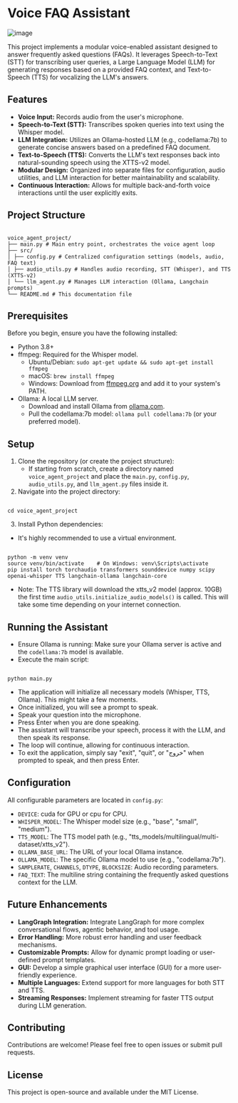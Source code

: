 
# Voice FAQ Assistant
![image](https://github.com/user-attachments/assets/6a16348d-c853-434f-b2e7-92d0bf5afee2)

This project implements a modular voice-enabled assistant designed to answer frequently asked questions (FAQs). It leverages Speech-to-Text (STT) for transcribing user queries, a Large Language Model (LLM) for generating responses based on a provided FAQ context, and Text-to-Speech (TTS) for vocalizing the LLM's answers.


## Features

- **Voice Input:** Records audio from the user's microphone.
- **Speech-to-Text (STT):** Transcribes spoken queries into text using the Whisper model.
- **LLM Integration:** Utilizes an Ollama-hosted LLM (e.g., codellama:7b) to generate concise answers based on a predefined FAQ document.
- **Text-to-Speech (TTS):** Converts the LLM's text responses back into natural-sounding speech using the XTTS-v2 model.
- **Modular Design:** Organized into separate files for configuration, audio utilities, and LLM interaction for better maintainability and scalability.
- **Continuous Interaction:** Allows for multiple back-and-forth voice interactions until the user explicitly exits.

## Project Structure

```

voice_agent_project/
├── main.py # Main entry point, orchestrates the voice agent loop
├── src/
│ ├── config.py # Centralized configuration settings (models, audio, FAQ text)
│ ├── audio_utils.py # Handles audio recording, STT (Whisper), and TTS (XTTS-v2)
│ └── llm_agent.py # Manages LLM interaction (Ollama, Langchain prompts)
└── README.md # This documentation file

```

## Prerequisites

Before you begin, ensure you have the following installed:

- Python 3.8+
- ffmpeg: Required for the Whisper model.
  - Ubuntu/Debian: `sudo apt-get update && sudo apt-get install ffmpeg`
  - macOS: `brew install ffmpeg`
  - Windows: Download from [ffmpeg.org](https://ffmpeg.org) and add it to your system's PATH.
- Ollama: A local LLM server.
  - Download and install Ollama from [ollama.com](https://ollama.com).
  - Pull the codellama:7b model: `ollama pull codellama:7b` (or your preferred model).

## Setup

1. Clone the repository (or create the project structure):
   - If starting from scratch, create a directory named `voice_agent_project` and place the `main.py`, `config.py`, `audio_utils.py`, and `llm_agent.py` files inside it.
2. Navigate into the project directory:
```

cd voice_agent_project

```
3. Install Python dependencies:
- It's highly recommended to use a virtual environment.
```

python -m venv venv
source venv/bin/activate    # On Windows: venv\Scripts\activate
pip install torch torchaudio transformers sounddevice numpy scipy openai-whisper TTS langchain-ollama langchain-core

```
- Note: The TTS library will download the xtts_v2 model (approx. 10GB) the first time `audio_utils.initialize_audio_models()` is called. This will take some time depending on your internet connection.

## Running the Assistant

- Ensure Ollama is running: Make sure your Ollama server is active and the `codellama:7b` model is available.
- Execute the main script:
```

python main.py

```
- The application will initialize all necessary models (Whisper, TTS, Ollama). This might take a few moments.
- Once initialized, you will see a prompt to speak.
- Speak your question into the microphone.
- Press Enter when you are done speaking.
- The assistant will transcribe your speech, process it with the LLM, and then speak its response.
- The loop will continue, allowing for continuous interaction.
- To exit the application, simply say "exit", "quit", or "خروج" when prompted to speak, and then press Enter.

## Configuration

All configurable parameters are located in `config.py`:
- `DEVICE`: cuda for GPU or cpu for CPU.
- `WHISPER_MODEL`: The Whisper model size (e.g., "base", "small", "medium").
- `TTS_MODEL`: The TTS model path (e.g., "tts_models/multilingual/multi-dataset/xtts_v2").
- `OLLAMA_BASE_URL`: The URL of your local Ollama instance.
- `OLLAMA_MODEL`: The specific Ollama model to use (e.g., "codellama:7b").
- `SAMPLERATE`, `CHANNELS`, `DTYPE`, `BLOCKSIZE`: Audio recording parameters.
- `FAQ_TEXT`: The multiline string containing the frequently asked questions context for the LLM.

## Future Enhancements

- **LangGraph Integration:** Integrate LangGraph for more complex conversational flows, agentic behavior, and tool usage.
- **Error Handling:** More robust error handling and user feedback mechanisms.
- **Customizable Prompts:** Allow for dynamic prompt loading or user-defined prompt templates.
- **GUI:** Develop a simple graphical user interface (GUI) for a more user-friendly experience.
- **Multiple Languages:** Extend support for more languages for both STT and TTS.
- **Streaming Responses:** Implement streaming for faster TTS output during LLM generation.

## Contributing

Contributions are welcome! Please feel free to open issues or submit pull requests.

## License

This project is open-source and available under the MIT License.
